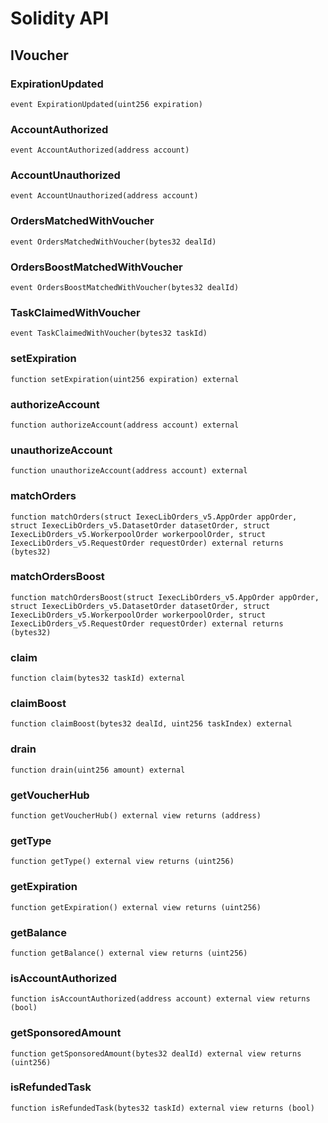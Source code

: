 # Solidity API

## IVoucher

### ExpirationUpdated

```solidity
event ExpirationUpdated(uint256 expiration)
```

### AccountAuthorized

```solidity
event AccountAuthorized(address account)
```

### AccountUnauthorized

```solidity
event AccountUnauthorized(address account)
```

### OrdersMatchedWithVoucher

```solidity
event OrdersMatchedWithVoucher(bytes32 dealId)
```

### OrdersBoostMatchedWithVoucher

```solidity
event OrdersBoostMatchedWithVoucher(bytes32 dealId)
```

### TaskClaimedWithVoucher

```solidity
event TaskClaimedWithVoucher(bytes32 taskId)
```

### setExpiration

```solidity
function setExpiration(uint256 expiration) external
```

### authorizeAccount

```solidity
function authorizeAccount(address account) external
```

### unauthorizeAccount

```solidity
function unauthorizeAccount(address account) external
```

### matchOrders

```solidity
function matchOrders(struct IexecLibOrders_v5.AppOrder appOrder, struct IexecLibOrders_v5.DatasetOrder datasetOrder, struct IexecLibOrders_v5.WorkerpoolOrder workerpoolOrder, struct IexecLibOrders_v5.RequestOrder requestOrder) external returns (bytes32)
```

### matchOrdersBoost

```solidity
function matchOrdersBoost(struct IexecLibOrders_v5.AppOrder appOrder, struct IexecLibOrders_v5.DatasetOrder datasetOrder, struct IexecLibOrders_v5.WorkerpoolOrder workerpoolOrder, struct IexecLibOrders_v5.RequestOrder requestOrder) external returns (bytes32)
```

### claim

```solidity
function claim(bytes32 taskId) external
```

### claimBoost

```solidity
function claimBoost(bytes32 dealId, uint256 taskIndex) external
```

### drain

```solidity
function drain(uint256 amount) external
```

### getVoucherHub

```solidity
function getVoucherHub() external view returns (address)
```

### getType

```solidity
function getType() external view returns (uint256)
```

### getExpiration

```solidity
function getExpiration() external view returns (uint256)
```

### getBalance

```solidity
function getBalance() external view returns (uint256)
```

### isAccountAuthorized

```solidity
function isAccountAuthorized(address account) external view returns (bool)
```

### getSponsoredAmount

```solidity
function getSponsoredAmount(bytes32 dealId) external view returns (uint256)
```

### isRefundedTask

```solidity
function isRefundedTask(bytes32 taskId) external view returns (bool)
```

